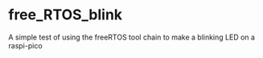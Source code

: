 # free_RTOS_blink
A simple test of using the freeRTOS tool chain to make a blinking LED on a raspi-pico
